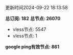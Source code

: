 更新时间2024-09-22 18:13:58

**总订阅: 182**
**总节点: 26070**
- vless节点: 5547
- vless节点: 1

**google ping有效节点: 861**

